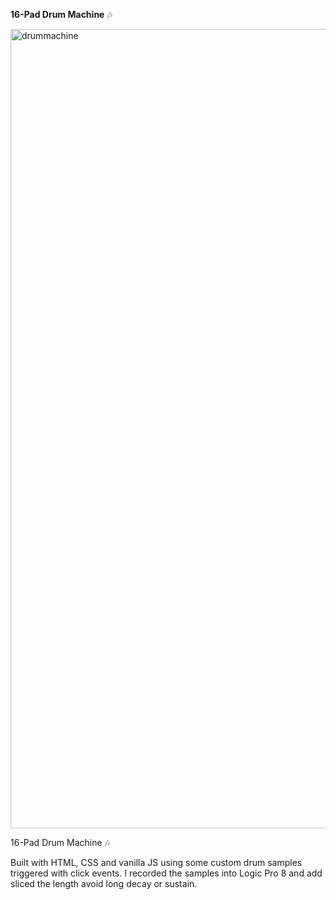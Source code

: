 **16-Pad Drum Machine** :notes:

<img width="1279" alt="drummachine" src="https://user-images.githubusercontent.com/41505038/47568588-5da56c00-d8e6-11e8-9792-4ad772b84095.png">








 
16-Pad Drum Machine :notes:


Built with HTML, CSS and vanilla JS using some custom drum samples triggered with click events. I recorded the samples into Logic Pro 8 and add sliced the length avoid long decay or sustain. 



   
    


